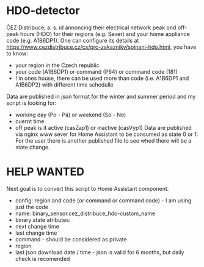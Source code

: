 # HDO-detector
ČEZ Distribuce, a. s. id annoncing their electrical network peak ond off-peak hours (HDO) for their regions (e.g. Sever) and your home appliance code (e.g. A1B6DP1). 
One can configure its details at https://www.cezdistribuce.cz/cs/pro-zakazniky/spinani-hdo.html, you have to know:
* your region in the Czech republic 
* your code (A1B6DP1) or command (P64) or command code (181)
* ! in ones house, there can be used more than code (i.e. A1B6DP1 and A1B6DP2) with different time schedulle

Data are published in json format for the winter and summer period and my script is looking for:
* working day (Po - Pá) or weekend (So - Ne)
* cuernt time
* off peak is it active (casZap1) or inactive (casVyp1)
Data are published via nginx www sever for Home Assistant to be consumed as state 0 or 1. For the user there is another published file to see whed there will be a state change. 

# HELP WANTED
Next goal is to convert this script to Home Assistant component.
* config: region and code (or command or command code) - I am using just the code
* name: binary_sensor.cez_distribuce_hdo-custom_name
* binary state
 atributes:
* next change time
* last change time
* command - should be considered as private
* region
* last json download date / time - json is valid for 6 months, but daily check is recomended

